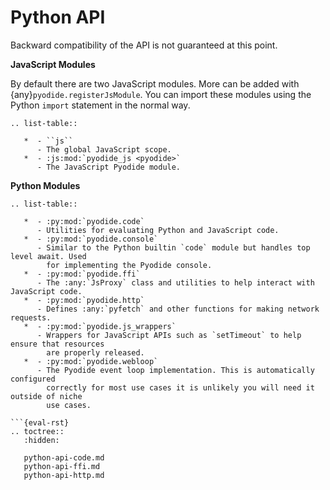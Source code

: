 # Python API

Backward compatibility of the API is not guaranteed at this point.

**JavaScript Modules**

By default there are two JavaScript modules. More can be added with
{any}`pyodide.registerJsModule`. You can import these modules using the Python
`import` statement in the normal way.

```{eval-rst}
.. list-table::

   *  - ``js``
      - The global JavaScript scope.
   *  - :js:mod:`pyodide_js <pyodide>`
      - The JavaScript Pyodide module.
```

**Python Modules**

````{eval-rst}
.. list-table::

   *  - :py:mod:`pyodide.code`
      - Utilities for evaluating Python and JavaScript code.
   *  - :py:mod:`pyodide.console`
      - Similar to the Python builtin `code` module but handles top level await. Used
        for implementing the Pyodide console.
   *  - :py:mod:`pyodide.ffi`
      - The :any:`JsProxy` class and utilities to help interact with JavaScript code.
   *  - :py:mod:`pyodide.http`
      - Defines :any:`pyfetch` and other functions for making network requests.
   *  - :py:mod:`pyodide.js_wrappers`
      - Wrappers for JavaScript APIs such as `setTimeout` to help ensure that resources
        are properly released.
   *  - :py:mod:`pyodide.webloop`
      - The Pyodide event loop implementation. This is automatically configured
        correctly for most use cases it is unlikely you will need it outside of niche
        use cases.

```{eval-rst}
.. toctree::
   :hidden:

   python-api-code.md
   python-api-ffi.md
   python-api-http.md
````
